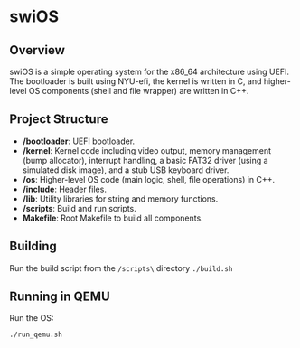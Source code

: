 # swiOS

## Overview
swiOS is a simple operating system for the x86_64 architecture using UEFI. The bootloader is built using NYU-efi, the kernel is written in C, and higher-level OS components (shell and file wrapper) are written in C++.

## Project Structure
- **/bootloader**: UEFI bootloader.
- **/kernel**: Kernel code including video output, memory management (bump allocator), interrupt handling, a basic FAT32 driver (using a simulated disk image), and a stub USB keyboard driver.
- **/os**: Higher-level OS code (main logic, shell, file operations) in C++.
- **/include**: Header files.
- **/lib**: Utility libraries for string and memory functions.
- **/scripts**: Build and run scripts.
- **Makefile**: Root Makefile to build all components.

## Building
Run the build script from the `/scripts\` directory `./build.sh`


## Running in QEMU
Run the OS:
```bash
./run_qemu.sh
```
